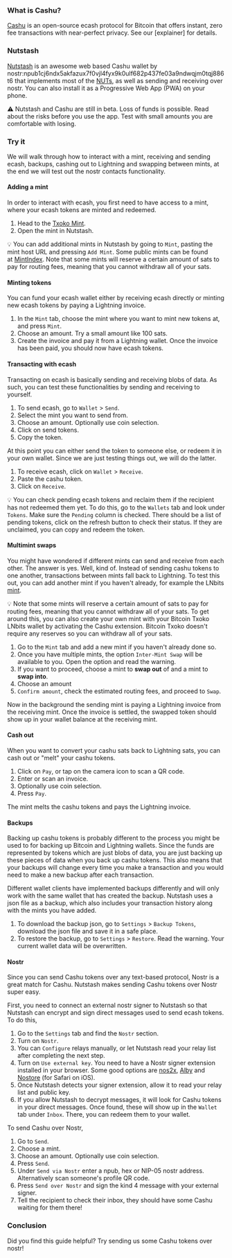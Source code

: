 ### What is Cashu?
[Cashu](https://cashu.space/) is an open-source ecash protocol for Bitcoin that offers instant, zero fee transactions with near-perfect privacy. See our [explainer] for details. 
### Nutstash
[Nutstash](https://github.com/gandlafbtc/nutstash-wallet) is an awesome web based Cashu wallet by nostr:npub1cj6ndx5akfazux7f0vjl4fyx9k0ulf682p437fe03a9ndwqjm0tqj886t6 that implements most of the [NUTs](https://github.com/cashubtc/nuts/), as well as sending and receiving over nostr. You can also install it as a Progressive Web App (PWA) on your phone. 

⚠️ Nutstash and Cashu are still in beta. Loss of funds is possible. Read about the risks before you use the app. Test with small amounts you are comfortable with losing. 
### Try it
We will walk through how to interact with a mint, receiving and sending ecash, backups, cashing out to Lightning and swapping between mints, at the end we will test out the nostr contacts functionality. 
#### Adding a mint
In order to interact with ecash, you first need to have access to a mint, where your ecash tokens are minted and redeemed. 

1. Head to the [Txoko Mint](https://bitcointxoko.com/cashu/mint/dMk78c5aR7uhHzcqH3Bwqp). 
2. Open the mint in Nutstash. 

💡 You can add additional mints in Nutstash by going to `Mint`, pasting the mint host URL and pressing `Add Mint`. Some public mints can be found at [MintIndex](https://mintindex.gandlaf.com/). Note that some mints will reserve a certain amount of sats to pay for routing fees, meaning that you cannot withdraw all of your sats.
#### Minting tokens
You can fund your ecash wallet either by receiving ecash directly or minting new ecash tokens by paying a Lightning invoice. 

1. In the `Mint` tab, choose the mint where you want to mint new tokens at, and press `Mint`. 
2. Choose an amount. Try a small amount like 100 sats. 
3. Create the invoice and pay it from a Lightning wallet. Once the invoice has been paid, you should now have ecash tokens. 
#### Transacting with ecash
Transacting on ecash is basically sending and receiving blobs of data. As such, you can test these functionalities by sending and receiving to yourself. 

1. To send ecash, go to `Wallet` > `Send`. 
2. Select the mint you want to send from. 
3. Choose an amount. Optionally use coin selection. 
4. Click on send tokens. 
5. Copy the token. 

At this point you can either send the token to someone else, or redeem it in your own wallet. Since we are just testing things out, we will do the latter. 

1. To receive ecash, click on `Wallet` > `Receive`. 
2. Paste the cashu token. 
3. Click on `Receive`. 

💡 You can check pending ecash tokens and reclaim them if the recipient has not redeemed them yet. To do this, go to the `Wallets` tab and look under `Tokens`. Make sure the `Pending` column is checked. There should be a list of pending tokens, click on the refresh button to check their status. If they are unclaimed, you can copy and redeem the token. 
#### Multimint swaps
You might have wondered if different mints can send and receive from each other. The answer is yes. Well, kind of. Instead of sending cashu tokens to one another, transactions between mints fall back to Lightning. To test this out, you can add another mint if you haven't already, for example the LNbits [mint](https://legend.lnbits.com/cashu/mint/4gr9Xcmz3XEkUNwiBiQGoC). 

💡 Note that some mints will reserve a certain amount of sats to pay for routing fees, meaning that you cannot withdraw all of your sats. To get around this, you can also create your own mint with your Bitcoin Txoko LNbits wallet by activating the Cashu extension. Bitcoin Txoko doesn't require any reserves so you can withdraw all of your sats. 

1. Go to the `Mint` tab and add a new mint if you haven't already done so. 
2. Once you have multiple mints, the option `Inter-Mint Swap` will be available to you. Open the option and read the warning. 
3. If you want to proceed, choose a mint to **swap out** of and a mint to **swap into**. 
4. Choose an amount
5. `Confirm amount`, check the estimated routing fees, and proceed to `Swap`. 

Now in the background the sending mint is paying a Lightning invoice from the receiving mint. Once the invoice is settled, the swapped token should show up in your wallet balance at the receiving mint. 
#### Cash out
When you want to convert your cashu sats back to Lightning sats, you can cash out or "melt" your cashu tokens. 

1. Click on `Pay`, or tap on the camera icon to scan a QR code. 
2. Enter or scan an invoice. 
3. Optionally use coin selection. 
4. Press `Pay`. 

The mint melts the cashu tokens and pays the Lightning invoice. 
#### Backups
Backing up cashu tokens is probably different to the process you might be used to for backing up Bitcoin and Lightning wallets. Since the funds are represented by tokens which are just blobs of data, you are just backing up these pieces of data when you back up cashu tokens. This also means that your backups will change every time you make a transaction and you would need to make a new backup after each transaction. 

Different wallet clients have implemented backups differently and will only work with the same wallet that has created the backup. Nutstash uses a json file as a backup, which also includes your transaction history along with the mints you have added. 

1. To download the backup json, go to `Settings` > `Backup Tokens`, download the json file and save it in a safe place. 
2. To restore the backup, go to `Settings` > `Restore`. Read the warning. Your current wallet data will be overwritten. 
#### Nostr
Since you can send Cashu tokens over any text-based protocol, Nostr is a great match for Cashu. Nutstash makes sending Cashu tokens over Nostr super easy. 

First, you need to connect an external nostr signer to Nutstash so that Nutstash can encrypt and sign direct messages used to send ecash tokens. To do this, 

1. Go to the `Settings` tab and find the `Nostr` section. 
2. Turn on `Nostr`. 
3. You can `Configure` relays manually, or let Nutstash read your relay list after completing the next step. 
4. Turn on `Use external key`. You need to have a Nostr signer extension installed in your browser. Some good options are [nos2x](https://chrome.google.com/webstore/detail/nos2x/kpgefcfmnafjgpblomihpgmejjdanjjp), [Alby](https://getalby.com/#alby-extension) and [Nostore](https://apps.apple.com/us/app/nostore/id1666553677) (for Safari on iOS). 
5. Once Nutstash detects your signer extension, allow it to read your relay list and public key. 
6. If you allow Nutstash to decrypt messages, it will look for Cashu tokens in your direct messages. Once found, these will show up in the `Wallet` tab under `Inbox`. There, you can redeem them to your wallet.  

To send Cashu over Nostr, 
1. Go to `Send`. 
2. Choose a mint. 
3. Choose an amount. Optionally use coin selection. 
4. Press `Send`. 
5. Under `Send via Nostr` enter a npub, hex or NIP-05 nostr address. Alternatively scan someone's profile QR code. 
6. Press `Send over Nostr` and sign the kind 4 message with your external signer. 
7. Tell the recipient to check their inbox, they should have some Cashu waiting for them there!
### Conclusion
Did you find this guide helpful? Try sending us some Cashu tokens over nostr! 
